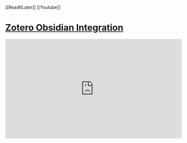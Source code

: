 [[ReadItLater]] [[Youtube]]

# [Zotero Obsidian Integration](https://www.youtube.com/watch?v=CGGeMrtyjBI)

<iframe width="560" height="315" src="https://www.youtube.com/embed/CGGeMrtyjBI" title="YouTube video player" frameborder="0" allow="accelerometer; autoplay; clipboard-write; encrypted-media; gyroscope; picture-in-picture" allowfullscreen></iframe>

